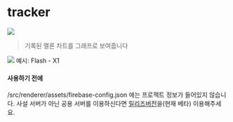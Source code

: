# tracker
![](https://i.imgur.com/R5WcWIc.png)
> 기록된 멜론 차트를 그래프로 보여줍니다

![](https://i.imgur.com/Gq5ePI4.png)
예시: Flash - X1
#### 사용하기 전에
/src/renderer/assets/firebase-config.json 에는 프로젝트 정보가 들어있지 않습니다. 사설 서버가 아닌 공용 서버를 이용하신다면 [릴리즈버전](https://github.com/wjdgks1224/melon-tracker-client/releases/tag/beta)을(현재 베타) 이용해주세요.
